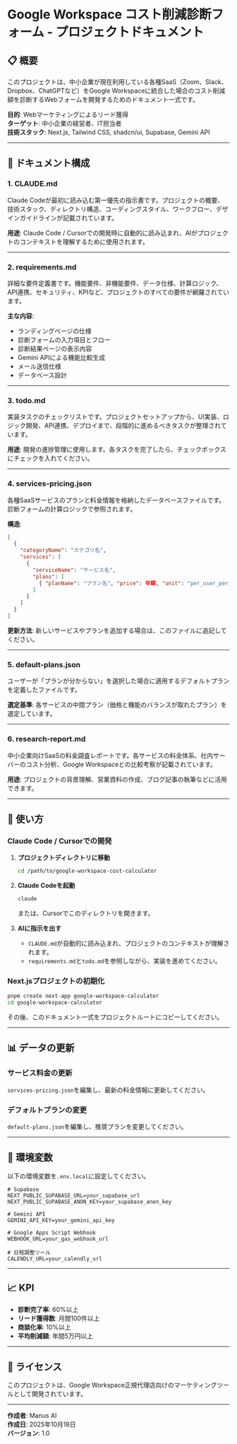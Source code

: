 # Google Workspace コスト削減診断フォーム - プロジェクトドキュメント

## 📋 概要

このプロジェクトは、中小企業が現在利用している各種SaaS（Zoom、Slack、Dropbox、ChatGPTなど）をGoogle Workspaceに統合した場合のコスト削減額を診断するWebフォームを開発するためのドキュメント一式です。

**目的**: Webマーケティングによるリード獲得  
**ターゲット**: 中小企業の経営者、IT担当者  
**技術スタック**: Next.js, Tailwind CSS, shadcn/ui, Supabase, Gemini API

---

## 📁 ドキュメント構成

### 1. **CLAUDE.md**
Claude Codeが最初に読み込む第一優先の指示書です。プロジェクトの概要、技術スタック、ディレクトリ構造、コーディングスタイル、ワークフロー、デザインガイドラインが記載されています。

**用途**: Claude Code / Cursorでの開発時に自動的に読み込まれ、AIがプロジェクトのコンテキストを理解するために使用されます。

---

### 2. **requirements.md**
詳細な要件定義書です。機能要件、非機能要件、データ仕様、計算ロジック、API連携、セキュリティ、KPIなど、プロジェクトのすべての要件が網羅されています。

**主な内容**:
- ランディングページの仕様
- 診断フォームの入力項目とフロー
- 診断結果ページの表示内容
- Gemini APIによる機能比較生成
- メール送信仕様
- データベース設計

---

### 3. **todo.md**
実装タスクのチェックリストです。プロジェクトセットアップから、UI実装、ロジック開発、API連携、デプロイまで、段階的に進めるべきタスクが整理されています。

**用途**: 開発の進捗管理に使用します。各タスクを完了したら、チェックボックスにチェックを入れてください。

---

### 4. **services-pricing.json**
各種SaaSサービスのプランと料金情報を格納したデータベースファイルです。診断フォームの計算ロジックで参照されます。

**構造**:
```json
[
  {
    "categoryName": "カテゴリ名",
    "services": [
      {
        "serviceName": "サービス名",
        "plans": [
          { "planName": "プラン名", "price": 年額, "unit": "per_user_per_year" }
        ]
      }
    ]
  }
]
```

**更新方法**: 新しいサービスやプランを追加する場合は、このファイルに追記してください。

---

### 5. **default-plans.json**
ユーザーが「プランが分からない」を選択した場合に適用するデフォルトプランを定義したファイルです。

**選定基準**: 各サービスの中間プラン（価格と機能のバランスが取れたプラン）を選定しています。

---

### 6. **research-report.md**
中小企業向けSaaSの料金調査レポートです。各サービスの料金体系、社内サーバーのコスト分析、Google Workspaceとの比較考察が記載されています。

**用途**: プロジェクトの背景理解、営業資料の作成、ブログ記事の執筆などに活用できます。

---

## 🚀 使い方

### Claude Code / Cursorでの開発

1. **プロジェクトディレクトリに移動**
   ```bash
   cd /path/to/google-workspace-cost-calculator
   ```

2. **Claude Codeを起動**
   ```bash
   claude
   ```
   または、Cursorでこのディレクトリを開きます。

3. **AIに指示を出す**
   - `CLAUDE.md`が自動的に読み込まれ、プロジェクトのコンテキストが理解されます。
   - `requirements.md`と`todo.md`を参照しながら、実装を進めてください。

### Next.jsプロジェクトの初期化

```bash
pnpm create next-app google-workspace-calculator
cd google-workspace-calculator
```

その後、このドキュメント一式をプロジェクトルートにコピーしてください。

---

## 📊 データの更新

### サービス料金の更新

`services-pricing.json`を編集し、最新の料金情報に更新してください。

### デフォルトプランの変更

`default-plans.json`を編集し、推奨プランを変更してください。

---

## 🔐 環境変数

以下の環境変数を`.env.local`に設定してください。

```env
# Supabase
NEXT_PUBLIC_SUPABASE_URL=your_supabase_url
NEXT_PUBLIC_SUPABASE_ANON_KEY=your_supabase_anon_key

# Gemini API
GEMINI_API_KEY=your_gemini_api_key

# Google Apps Script Webhook
WEBHOOK_URL=your_gas_webhook_url

# 日程調整ツール
CALENDLY_URL=your_calendly_url
```

---

## 📈 KPI

- **診断完了率**: 60%以上
- **リード獲得数**: 月間100件以上
- **商談化率**: 10%以上
- **平均削減額**: 年間5万円以上

---

## 📝 ライセンス

このプロジェクトは、Google Workspace正規代理店向けのマーケティングツールとして開発されています。

---

**作成者**: Manus AI  
**作成日**: 2025年10月18日  
**バージョン**: 1.0

